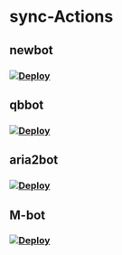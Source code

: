 # sync-Actions
## newbot
### [![Deploy](https://www.herokucdn.com/deploy/button.png)](https://dashboard.heroku.com/new?template=https://github.com/winkxx/new_bot)
## qbbot
### [![Deploy](https://www.herokucdn.com/deploy/button.png)](https://dashboard.heroku.com/new?template=https://github.com/winkxx/qbittorrent_heroku)
## aria2bot
### [![Deploy](https://www.herokucdn.com/deploy/button.png)](https://dashboard.heroku.com/new?template=https://github.com/winkxx/aria2-ariang-docker)
## M-bot
### [![Deploy](https://www.herokucdn.com/deploy/button.png)](https://dashboard.heroku.com/new?template=https://github.com/winkxx/bot-X)
